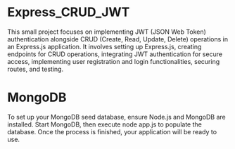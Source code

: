 # Express_CRUD_JWT
This small project focuses on implementing JWT (JSON Web Token) authentication alongside CRUD (Create, Read, Update, Delete) operations in an Express.js application. It involves setting up Express.js, creating endpoints for CRUD operations, integrating JWT authentication for secure access, implementing user registration and login functionalities, securing routes, and testing.
# MongoDB
To set up your MongoDB seed database, ensure Node.js and MongoDB are installed. Start MongoDB, then execute node app.js to populate the database. Once the process is finished, your application will be ready to use.




